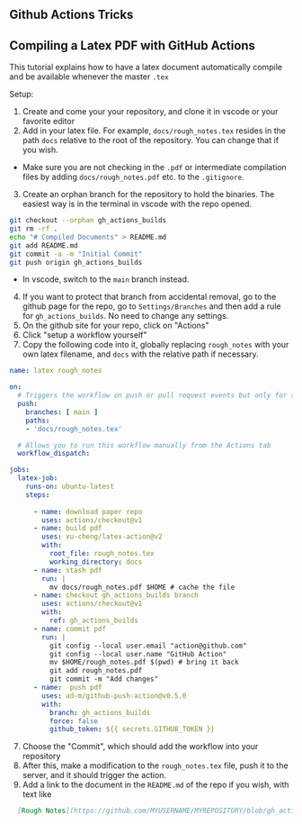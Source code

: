 ## Github Actions Tricks

## Compiling a Latex PDF with GitHub Actions
This tutorial explains how to have a latex document automatically compile and be available whenever the master `.tex` 

Setup:
1. Create and come your your repository, and clone it in vscode or your favorite editor
2. Add in your latex file.  For example, `docs/rough_notes.tex` resides in the path `docs` relative to the root of the repository.  You can change that if you wish.
  - Make sure you are not checking in the `.pdf` or intermediate compilation files by adding `docs/rough_notes.pdf` etc. to the `.gitignore`.
3. Create an orphan branch for the repository to hold the binaries.  The easiest way is in the terminal in vscode with the repo opened.
  ```bash
  git checkout --orphan gh_actions_builds
  git rm -rf . 
  echo "# Compiled Documents" > README.md
  git add README.md
  git commit -a -m "Initial Commit"
  git push origin gh_actions_builds 
  ```
  - In vscode, switch to the `main` branch instead.
4. If you want to protect that branch from accidental removal, go to the github page for the repo, go to `Settings/Branches` and then add a rule for `gh_actions_builds`.  No need to change any settings.
4. On the github site for your repo, click on "Actions"
5. Click "setup a workflow yourself"
6. Copy the following code into it, globally replacing `rough_notes` with your own latex filename, and `docs` with the relative path if necessary.
```yaml
name: latex rough_notes

on:
  # Triggers the workflow on push or pull request events but only for the main branch
  push:
    branches: [ main ]
    paths:
    - 'docs/rough_notes.tex'

  # Allows you to run this workflow manually from the Actions tab
  workflow_dispatch:

jobs:
  latex-job:
    runs-on: ubuntu-latest
    steps:
      
      - name: download paper repo
        uses: actions/checkout@v1
      - name: build pdf 
        uses: xu-cheng/latex-action@v2
        with:
          root_file: rough_notes.tex
          working_directory: docs 
      - name: stash pdf
        run: |
          mv docs/rough_notes.pdf $HOME # cache the file
      - name: checkout gh_actions_builds branch
        uses: actions/checkout@v1
        with:
          ref: gh_actions_builds
      - name: commit pdf
        run: |
          git config --local user.email "action@github.com"
          git config --local user.name "GitHub Action"
          mv $HOME/rough_notes.pdf $(pwd) # bring it back 
          git add rough_notes.pdf
          git commit -m "Add changes"
      - name:  push pdf
        uses: ad-m/github-push-action@v0.5.0
        with: 
          branch: gh_actions_builds 
          force: false
          github_token: ${{ secrets.GITHUB_TOKEN }}
```
 7. Choose the "Commit", which should add the workflow into your repository
 8. After this, make a modification to the `rough_notes.tex` file, push it to the server, and it should trigger the action.
 9. Add a link to the document in the `README.md` of the repo if you wish, with text like
```md
  [Rough Notes](https://github.com/MYUSERNAME/MYREPOSITORY/blob/gh_actions_builds/rough_notes.pdf)
```
